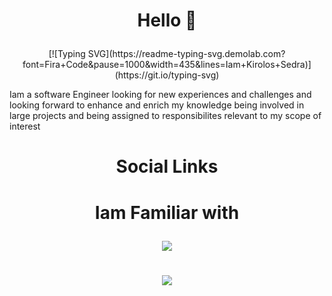 # <p align="center">Hello 👋  </p>

 <p align="center">[![Typing SVG](https://readme-typing-svg.demolab.com?font=Fira+Code&pause=1000&width=435&lines=Iam+Kirolos+Sedra)](https://git.io/typing-svg)  </p>




Iam a software Engineer looking for new experiences and challenges and looking forward to enhance and enrich my knowledge being involved in large projects and being assigned to responsibilites relevant to my scope of interest

#  <p align="center">Social Links </p>

#  <p align="center"> Iam Familiar with </p>
<p align="center">
  <a href="https://skillicons.dev">
    <img src="https://skillicons.dev/icons?i=github,flutter,cpp,c,java,qt,html,css,javascript,python,matlab,linux,unity" />
  </a>
</p>

# <p align="center">![](https://github-readme-stats.vercel.app/api?username=kirolossedra&show_icons=true&theme=transparent)  </p>





